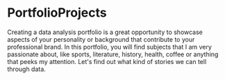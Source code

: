 # PortfolioProjects

Creating a data analysis portfolio is a great opportunity to showcase aspects of your personality or background that contribute to your professional brand. In this portfolio, you will find subjects that I am very passionate about, like sports, literature, history, health, coffee or anything that peeks my attention. Let's find out what kind of stories we can tell through data.
